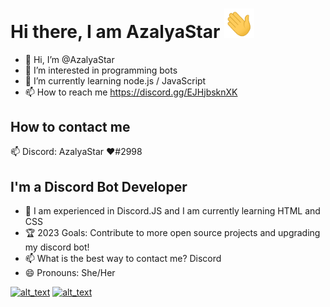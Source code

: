 # Hi there, I am AzalyaStar <img src="https://raw.githubusercontent.com/SatYu26/SatYu26/master/Assets/Hi.gif" width="48">

- 👋 Hi, I’m @AzalyaStar 
- 👀 I’m interested in programming bots
- 🌱 I’m currently learning node.js / JavaScript
- 📫 How to reach me https://discord.gg/EJHjbsknXK 

## How to contact me
📫 Discord: AzalyaStar ❤#2998

## I'm a Discord Bot Developer
- 🌱 I am experienced in Discord.JS and I am currently learning HTML and CSS
- 🏆 2023 Goals: Contribute to more open source projects and upgrading my discord bot!
- 📫 What is the best way to contact me? Discord
- 😄 Pronouns: She/Her

[<img alt="alt_text" width="100px" src="https://camo.githubusercontent.com/8bfbdd7d64ac7d14fe465cda9b1d5bb1ea174cc2d2ad19d3187adff2e3b5da13/68747470733a2f2f696d672e736869656c64732e696f2f62616467652f4769746875622d3130303030303f7374796c653d666f722d7468652d6261646765266c6f676f3d676974687562266c6f676f436f6c6f723d7768697465" />](https://github.com/AzalyaStar) [<img alt="alt_text" width="112px" src="https://camo.githubusercontent.com/3f990cfefb64f13d28397fe586c3aa38a81fde585de479205d63c79363ebe07a/68747470733a2f2f696d672e736869656c64732e696f2f62616467652f446973636f72642d3732383944413f7374796c653d666f722d7468652d6261646765266c6f676f3d646973636f7264266c6f676f436f6c6f723d7768697465" />](https://discord.gg/EJHjbsknXK)
<!---
KeXo2005/KeXo2005 is a ✨ special ✨ repository because its `README.md` (this file) appears on your GitHub profile.
You can click the Preview link to take a look at your changes.
--->
